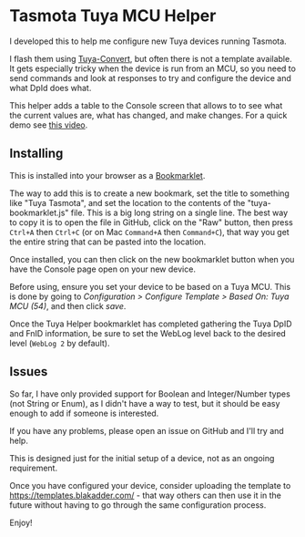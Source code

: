 # Tasmota Tuya MCU Helper

I developed this to help me configure new Tuya devices running Tasmota.

I flash them using [Tuya-Convert](https://github.com/ct-Open-Source/tuya-convert), but often there is not a template available. It gets especially tricky when the device is run from an MCU, so you need to send commands and look at responses to try and configure the device and what DpId does what.

This helper adds a table to the Console screen that allows to to see what the current values are, what has changed, and make changes. For a quick demo see [this video](https://youtu.be/9bgwwWMb_Do).

## Installing

This is installed into your browser as a [Bookmarklet](https://en.wikipedia.org/wiki/Bookmarklet).

The way to add this is to create a new bookmark, set the title to something like "Tuya Tasmota", and set the location to the contents of the "tuya-bookmarklet.js" file. This is a big long string on a single line. The best way to copy it is to open the file in GitHub, click on the "Raw" button, then press `Ctrl+A` then `Ctrl+C` (or on Mac `Command+A` then `Command+C`), that way you get the entire string that can be pasted into the location.

Once installed, you can then click on the new bookmarklet button when you have the Console page open on your new device.

Before using, ensure you set your device to be based on a Tuya MCU. This is done by going to _Configuration > Configure Template > Based On: Tuya MCU (54)_, and then click _save_. 

Once the Tuya Helper bookmarklet has completed gathering the Tuya DpID and FnID information, be sure to set the WebLog level back to the desired level (`WebLog 2` by default).

## Issues

So far, I have only provided support for Boolean and Integer/Number types (not String or Enum), as I didn't have a way to test, but it should be easy enough to add if someone is interested.

If you have any problems, please open an issue on GitHub and I'll try and help.

This is designed just for the initial setup of a device, not as an ongoing requirement.

Once you have configured your device, consider uploading the template to https://templates.blakadder.com/ - that way others can then use it in the future without having to go through the same configuration process.

Enjoy!
